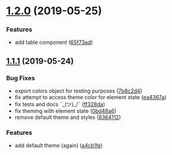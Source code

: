 # [1.2.0](https://github.com/rebasejs/rebase/compare/1.1.1...v1.2.0) (2019-05-25)


### Features

* add table component ([65f73ad](https://github.com/rebasejs/rebase/commit/65f73ad))



## [1.1.1](https://github.com/rebasejs/rebase/compare/8364112...1.1.1) (2019-05-24)


### Bug Fixes

* export colors object for testing purposes ([7b8c2d4](https://github.com/rebasejs/rebase/commit/7b8c2d4))
* fix attempt to access theme color for element state ([ea4367a](https://github.com/rebasejs/rebase/commit/ea4367a))
* fix tests and docs ¯\_(ツ)_/¯ ([ff328da](https://github.com/rebasejs/rebase/commit/ff328da))
* fix theming with element state ([0bd48a6](https://github.com/rebasejs/rebase/commit/0bd48a6))
* remove default theme and styles ([8364112](https://github.com/rebasejs/rebase/commit/8364112))


### Features

* add default theme (again) ([a4cb1fe](https://github.com/rebasejs/rebase/commit/a4cb1fe))



